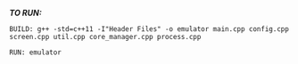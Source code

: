 ***TO RUN:***
    
    BUILD: g++ -std=c++11 -I"Header Files" -o emulator main.cpp config.cpp screen.cpp util.cpp core_manager.cpp process.cpp

    RUN: emulator
